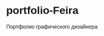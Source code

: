 # portfolio-Feira
Портфолио графического дизайнера
<!DOCTYPE html>
<html lang="ru">
<head>
    <meta charset="UTF-8">
    <meta name="viewport" content="width=device-width, initial-scale=1.0">
    <style>
        body {
            margin: 0;
            font-family: Arial, sans-serif;
        }

        .image-container {
            width: 100%;
            text-align: center;
            margin: 0 auto;
        }

        .image-container img {
            max-width: 100%;
            height: auto;
            display: block;
            margin: 0 auto;
        }

        .image-container:not(:last-child) {
            margin-bottom: 0px; 
        }
    </style>
</head>
<body>

<div class="image-container">
    <img src="лист 1.png" 
</div>

<div class="image-container">
    <img src="лист 2.png" 
</div>

<div class="image-container">
    <img src="лист 3.png" 
</div>

<div class="image-container">
    <img src="лист 4.png" 
</div>

<div class="image-container">
    <img src="лист 5.png" 
</div>

<div class="image-container">
    <img src="лист 6.png" 
</div>

<div class="image-container">
    <img src="лист 7.png" 
</div>

<div class="image-container">
    <img src="лист 8.png" 
</div>

<div class="image-container">
    <img src="лист 9.png" 
</div>

<div class="image-container">
    <img src="лист 10.png" 
</div>

<div class="image-container">
    <img src="лист 11.png" 
</div>

<div class="image-container">
    <img src="лист 12.png" 
</div>

<div class="image-container">
    <img src="лист 13.png" 
</div>

<div class="image-container">
    <img src="лист 14.png" 
</div>

<div class="image-container">
    <img src="лист 15.png" 
</div>

<div class="image-container">
    <img src="лист 16.png" 
</div>


<div class="image-container">
    <img src="лист 17.png" 
</div>

</body>
</html>
